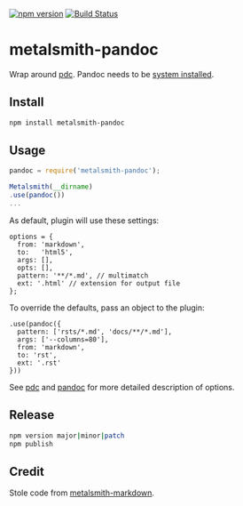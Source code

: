 [![npm version](https://badge.fury.io/js/metalsmith-pandoc.svg)](https://badge.fury.io/js/metalsmith-pandoc) [![Build Status](https://travis-ci.org/arve0/metalsmith-pandoc.svg?branch=master)](https://travis-ci.org/arve0/metalsmith-pandoc)

# metalsmith-pandoc
Wrap around [pdc](https://github.com/pvorb/node-pdc). Pandoc needs to be [system installed](http://pandoc.org/installing.html).

## Install
```sh
npm install metalsmith-pandoc
```

## Usage
```js
pandoc = require('metalsmith-pandoc');

Metalsmith(__dirname)
.use(pandoc())
...
```

As default, plugin will use these settings:
```
options = {
  from: 'markdown',
  to:   'html5',
  args: [],
  opts: [],
  pattern: '**/*.md', // multimatch
  ext: '.html' // extension for output file
};
```

To override the defaults, pass an object to the plugin:
```
.use(pandoc({
  pattern: ['rsts/*.md', 'docs/**/*.md'],
  args: ['--columns=80'],
  from: 'markdown',
  to: 'rst',
  ext: '.rst'
}))
```
See [pdc](https://github.com/pvorb/node-pdc#api) and [pandoc](http://johnmacfarlane.net/pandoc/README.html) for more detailed description of options.


## Release
```sh
npm version major|minor|patch
npm publish
```

## Credit
Stole code from [metalsmith-markdown](https://github.com/segmentio/metalsmith-markdown).
